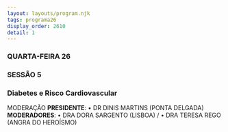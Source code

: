 ```yaml
---
layout: layouts/program.njk
tags: programa26
display_order: 2610
detail: 1
---
```

### QUARTA-FEIRA 26  
### SESSÃO 5
### Diabetes e Risco Cardiovascular
MODERAÇÃO
**PRESIDENTE**: • DR DINIS MARTINS (PONTA DELGADA)
**MODERADORES**: • DRA DORA SARGENTO (LISBOA) /
• DRA TERESA REGO (ANGRA DO HEROÍSMO)
